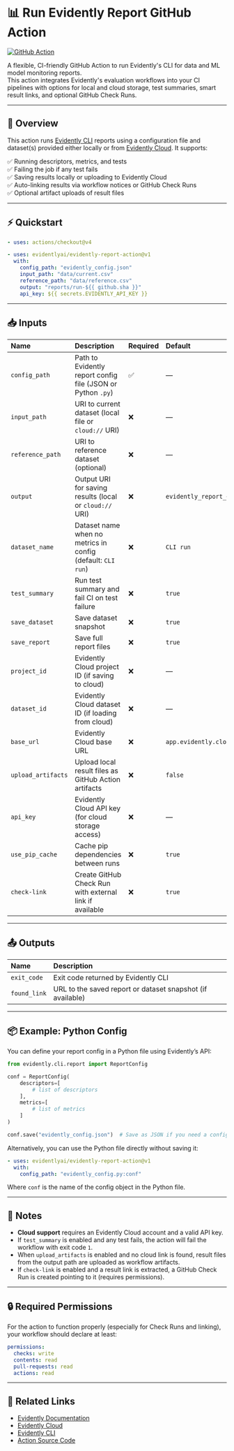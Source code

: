 # 📊 Run Evidently Report GitHub Action

[![GitHub Action](https://img.shields.io/badge/Action-Evidently-blue?logo=githubactions)](https://github.com/evidentlyai/evidently-report-action)

A flexible, CI-friendly GitHub Action to run Evidently's CLI for data and ML model monitoring reports.  
This action integrates Evidently's evaluation workflows into your CI pipelines with options for local and cloud storage, test summaries, smart result links, and optional GitHub Check Runs.

---

## 📖 Overview

This action runs [Evidently CLI](https://github.com/evidentlyai/evidently) reports using a configuration file and dataset(s) provided either locally or from [Evidently Cloud](https://app.evidently.cloud). It supports:

✅ Running descriptors, metrics, and tests  
✅ Failing the job if any test fails  
✅ Saving results locally or uploading to Evidently Cloud  
✅ Auto-linking results via workflow notices or GitHub Check Runs  
✅ Optional artifact uploads of result files  

---

## ⚡️ Quickstart

```yaml
- uses: actions/checkout@v4

- uses: evidentlyai/evidently-report-action@v1
  with:
    config_path: "evidently_config.json"
    input_path: "data/current.csv"
    reference_path: "data/reference.csv"
    output: "reports/run-${{ github.sha }}"
    api_key: ${{ secrets.EVIDENTLY_API_KEY }}
````

---

## 📥 Inputs

| Name               | Description                                                 | Required | Default                  |
|:-------------------|:------------------------------------------------------------|:---------|:-------------------------|
| `config_path`      | Path to Evidently report config file (JSON or Python `.py`) | ✅        | —                        |
| `input_path`       | URI to current dataset (local file or `cloud://` URI)       | ❌        | —                        |
| `reference_path`   | URI to reference dataset (optional)                         | ❌        | —                        |
| `output`           | Output URI for saving results (local or `cloud://` URI)     | ❌        | `evidently_report_<sha>` |
| `dataset_name`     | Dataset name when no metrics in config (default: `CLI run`) | ❌        | `CLI run`                |
| `test_summary`     | Run test summary and fail CI on test failure                | ❌        | `true`                   |
| `save_dataset`     | Save dataset snapshot                                       | ❌        | `true`                   |
| `save_report`      | Save full report files                                      | ❌        | `true`                   |
| `project_id`       | Evidently Cloud project ID (if saving to cloud)             | ❌        | —                        |
| `dataset_id`       | Evidently Cloud dataset ID (if loading from cloud)          | ❌        | —                        |
| `base_url`         | Evidently Cloud base URL                                    | ❌        | `app.evidently.cloud`    |
| `upload_artifacts` | Upload local result files as GitHub Action artifacts        | ❌        | `false`                  |
| `api_key`          | Evidently Cloud API key (for cloud storage access)          | ❌        | —                        |
| `use_pip_cache`    | Cache pip dependencies between runs                         | ❌        | `true`                   |
| `check-link`       | Create GitHub Check Run with external link if available     | ❌        | `true`                   |

---

## 📤 Outputs

| Name         | Description                                                |
| :----------- | :--------------------------------------------------------- |
| `exit_code`  | Exit code returned by Evidently CLI                        |
| `found_link` | URL to the saved report or dataset snapshot (if available) |

---

## 📦 Example: Python Config

You can define your report config in a Python file using Evidently’s API:

```python
from evidently.cli.report import ReportConfig

conf = ReportConfig(
    descriptors=[
        # list of descriptors
    ],
    metrics=[
        # list of metrics
    ]
)

conf.save("evidently_config.json")  # Save as JSON if you need a config file
```

Alternatively, you can use the Python file directly without saving it:

```yaml
- uses: evidentlyai/evidently-report-action@v1
  with:
    config_path: "evidently_config.py:conf"
```

Where `conf` is the name of the config object in the Python file.

---

## 📝 Notes

* **Cloud support** requires an Evidently Cloud account and a valid API key.
* If `test_summary` is enabled and any test fails, the action will fail the workflow with exit code `1`.
* When `upload_artifacts` is enabled and no cloud link is found, result files from the output path are uploaded as workflow artifacts.
* If `check-link` is enabled and a result link is extracted, a GitHub Check Run is created pointing to it (requires permissions).

---

## 🔒 Required Permissions

For the action to function properly (especially for Check Runs and linking), your workflow should declare at least:

```yaml
permissions:
  checks: write
  contents: read
  pull-requests: read
  actions: read
```

---

## 📌 Related Links

* [Evidently Documentation](https://docs.evidentlyai.com/)
* [Evidently Cloud](https://app.evidently.cloud)
* [Evidently CLI](https://github.com/evidentlyai/evidently)
* [Action Source Code](https://github.com/evidentlyai/evidently-report-action)


